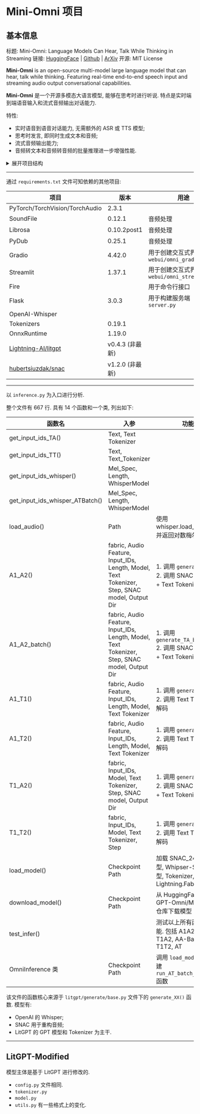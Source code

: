 # Mini-Omni 项目

## 基本信息

标题: Mini-Omni: Language Models Can Hear, Talk While Thinking in Streaming
链接: [HuggingFace](https://huggingface.co/gpt-omni/mini-omni) | [Github](https://github.com/gpt-omni/mini-omni) | [ArXiv](https://arxiv.org/abs/2408.16725)
开源: MIT License

**Mini-Omni** is an open-source multi-model large language model that can hear, talk while thinking. Featuring real-time end-to-end speech input and streaming audio output conversational capabilities.

**Mini-Omni** 是一个开源多模态大语言模型, 能够在思考时进行听说. 特点是实时端到端语音输入和流式音频输出对话能力.

特性:
- 实时语音到语音对话能力, 无需额外的 ASR 或 TTS 模型;
- 思考时发言, 即同时生成文本和音频;
- 流式音频输出能力;
- 音频转文本和音频转音频的批量推理进一步增强性能.

<details>
<summary>展开项目结构</summary>

- [x] data/
  - [x] figures/frameworkv3.jpg
  - [x] samples/output12345.wav
  - [x] demo_gradio.mov
  - [x] demo_streamlit.mov
- [ ] litgpt/
  - [ ] generate/
    - [x] `__init__.py` 空文件
    - [ ] `base.py`
  - [ ] `__init__.py`
  - [ ] `config.py`
  - [ ] `model.py`
  - [ ] `tokenizer.py`
  - [ ] `utils.py`
- [ ] utils/
  - [ ] assets/
    - [ ] silero_vad.onnx
  - [ ] `snac_utils.py`
  - [ ] `vad.py`
- [ ] webui/
  - [ ] `omni_gradio.py`
  - [ ] `omni_streamlit.py`
- [x] .gitignore
- [x] LICENSE
- [x] README.md
- [ ] inference.py
- [ ] requirements.txt
- [ ] server.py

</details>

--- 

通过 `requirements.txt` 文件可知依赖的其他项目:

| 项目 | 版本 | 用途 |
| --- | --- | --- |
| PyTorch/TorchVision/TorchAudio | 2.3.1 |
| SoundFile | 0.12.1 | 音频处理 |
| Librosa | 0.10.2post1 | 音频处理 |
| PyDub | 0.25.1 | 音频处理 |
| Gradio | 4.42.0 | 用于创建交互式界面 `webui/omni_gradio.py`|
| Streamlit | 1.37.1 | 用于创建交互式界面 `webui/omni_streamlit.py`|
| Fire | | 用于命令行接口 |
| Flask | 3.0.3 | 用于构建服务端 `server.py`|
| OpenAI-Whisper |
| Tokenizers | 0.19.1 |
| OnnxRuntime | 1.19.0 |
| [Lightning-AI/litgpt](https://github.com/Lightning-AI/litgpt) | v0.4.3 (非最新) | |
| [hubertsiuzdak/snac](https://github.com/hubertsiuzdak/snac/) | v1.2.0 (非最新) | |

---

以 `inference.py` 为入口进行分析.

整个文件有 667 行. 具有 14 个函数和一个类, 列出如下:

| 函数名 | 入参 | 功能 |
| --- | --- | --- |
| get_input_ids_TA() | Text, Text Tokenizer | 
| get_input_ids_TT() | Text, Text_Tokenizer |
| get_input_ids_whisper() | Mel_Spec, Length, WhisperModel |
| get_input_ids_whisper_ATBatch() | Mel_Spec, Length, WhisperModel |
| load_audio() | Path | 使用 whisper.load_audio() 并返回对数梅尔频谱 |
| A1_A2() | fabric, Audio Feature, Input_IDs, Length, Model, Text Tokenizer, Step, SNAC model, Output Dir | 1. 调用 `generate_AA()`<br> 2. 调用 SNAC 模型解码 + Text Tokenizer 解码 | 
| A1_A2_batch() | fabric, Audio Feature, Input_IDs, Length, Model, Text Tokenizer, Step, SNAC model, Output Dir | 1. 调用 `generate_TA_batch()` <br> 2. 调用 SNAC 模型解码 + Text Tokenizer 解码 |
| A1_T1() | fabric, Audio Feature, Input_IDs, Length, Model, Text Tokenizer | 1. 调用 `generate_ASR()` <br> 2. 调用 Text Tokenizer 解码 |
| A1_T2() | fabric, Audio Feature, Input_IDs, Length, Model, Text Tokenizer | 1. 调用 `generate_AT()` <br> 2. 调用 Text Tokenizer 解码 |
| T1_A2() | fabric, Input_IDs, Model, Text Tokenizer, Step, SNAC model, Output Dir | 1. 调用 `generate_TA()` <br> 2. 调用 SNAC 模型解码 + Text Tokenizer 解码 |
| T1_T2() | fabric, Input_IDs, Model, Text Tokenizer, Step | 1. 调用 `generate_TT()` <br> 2. 调用 Text Tokenizer 解码 |
| load_model() | Checkpoint Path | 加载 SNAC_24KHz 模型, Whipser-Small 模型, Tokenizer, Lightning.Fabric, GPT |
| download_model() | Checkpoint Path | 从 HuggingFace 的 GPT-Omni/Mini-Omni 仓库下载模型 |
| test_infer() | | 测试以上所有函数的功能. 包括 A1A2, ASR, T1A2, AA-Batch, T1T2, AT|
| OmniInference 类 | Checkpoint Path | 调用 `load_model()`, 创建 `run_AT_batch_stream()` 函数 |

该文件的函数核心来源于 `litgpt/generate/base.py` 文件下的 `generate_XX()` 函数.
模型有:
- OpenAI 的 Whisper;
- SNAC 用于重构音频;
- LitGPT 的 GPT 模型和 Tokenizer 为主干.

---

## LitGPT-Modified

模型主体是基于 LitGPT 进行修改的. 
- `config.py` 文件相同.
- `tokenizer.py`
- `model.py`
- `utils.py` 有一些格式上的变化.

